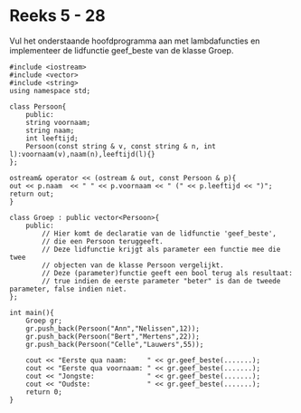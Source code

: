 # Reeks 5 - 28

Vul het onderstaande hoofdprogramma aan met lambdafuncties en implementeer de lidfunctie geef_beste van de klasse Groep.

    #include <iostream>
    #include <vector>
    #include <string>
    using namespace std;

    class Persoon{
        public:
        string voornaam;
        string naam;
        int leeftijd;
        Persoon(const string & v, const string & n, int l):voornaam(v),naam(n),leeftijd(l){}
    };

    ostream& operator << (ostream & out, const Persoon & p){
    out << p.naam  << " " << p.voornaam << " (" << p.leeftijd << ")";
    return out;
    }

    class Groep : public vector<Persoon>{
        public:
            // Hier komt de declaratie van de lidfunctie 'geef_beste',
            // die een Persoon teruggeeft.
            // Deze lidfunctie krijgt als parameter een functie mee die twee
            // objecten van de klasse Persoon vergelijkt.
            // Deze (parameter)functie geeft een bool terug als resultaat:
            // true indien de eerste parameter "beter" is dan de tweede parameter, false indien niet.  
    };

    int main(){
        Groep gr;
        gr.push_back(Persoon("Ann","Nelissen",12));
        gr.push_back(Persoon("Bert","Mertens",22));
        gr.push_back(Persoon("Celle","Lauwers",55));

        cout << "Eerste qua naam:     " << gr.geef_beste(.......);    
        cout << "Eerste qua voornaam: " << gr.geef_beste(.......);
        cout << "Jongste:             " << gr.geef_beste(.......);
        cout << "Oudste:              " << gr.geef_beste(.......);
        return 0;    
    }